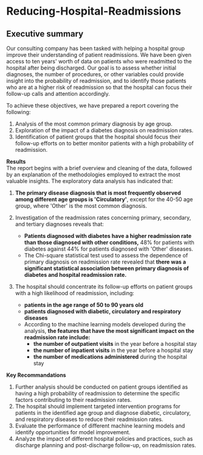 # Reducing-Hospital-Readmissions
## Executive summary
Our consulting company has been tasked with helping a hospital group improve their understanding of patient readmissions. We have been given access to ten years' worth of data on patients who were readmitted to the hospital after being discharged. Our goal is to assess whether initial diagnoses, the number of procedures, or other variables could provide insight into the probability of readmission, and to identify those patients who are at a higher risk of readmission so that the hospital can focus their follow-up calls and attention accordingly.

To achieve these objectives, we have prepared a report covering the following:

1. Analysis of the most common primary diagnosis by age group.
2. Exploration of the impact of a diabetes diagnosis on readmission rates.
3. Identification of patient groups that the hospital should focus their follow-up efforts on to better monitor patients with a high probability of readmission.

**Results**<br>
The report begins with a brief overview and cleaning of the data, followed by an explanation of the methodologies employed to extract the most valuable insights. The exploratory data analysis has indicated that:

1. **The primary disease diagnosis that is most frequently observed among different age groups is 'Circulatory'**, except for the 40-50 age group, where 'Other' is the most common diagnosis.

2. Investigation of the readmission rates concerning primary, secondary, and tertiary diagnoses reveals that:
	- **Patients diagnosed with diabetes have a higher readmission rate than those diagnosed with other conditions,** 48% for patients with diabetes against 44% for patients diagnosed with 'Other' diseases.
	- The Chi-square statistical test used to assess the dependence of primary diagnosis on readmission rate revealed that **there was a significant statistical association between primary diagnosis of diabetes and hospital readmission rate.**	
3. The hospital should concentrate its follow-up efforts on patient groups with a high likelihood of readmission, including:
	- **patients in the age range of 50 to 90 years old**
	- **patients diagnosed with diabetic, circulatory and respiratory diseases**
	- According to the machine learning models developed during the analysis, **the features that have the most significant impact on the readmission rate include:**
		- **the number of outpatient visits** in the year before a hospital stay
		- **the number of inpatient visits** in the year before a hospital stay
		- **the number of medications administered** during the hospital stay

**Key Recommandations**<br>
1. Further analysis should be conducted on patient groups identified as having a high probability of readmission to determine the specific factors contributing to their readmission rates.
2. The hospital should implement targeted intervention programs for patients in the identified age group and diagnose diabetic, circulatory, and respiratory diseases to reduce their readmission rates.
3. Evaluate the performance of different machine learning models and identify opportunities for model improvement.
4. Analyze the impact of different hospital policies and practices, such as discharge planning and post-discharge follow-up, on readmission rates.

